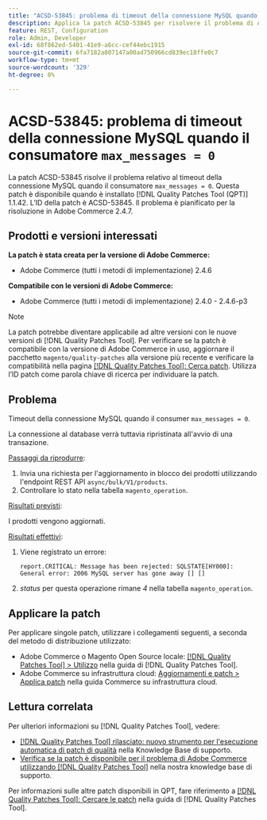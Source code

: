 ```yaml
---
title: "ACSD-53845: problema di timeout della connessione MySQL quando consumer max_messages = 0"
description: Applica la patch ACSD-53845 per risolvere il problema di Adobe Commerce in cui la connessione MySQL scade quando il consumatore "max_messages = 0".
feature: REST, Configuration
role: Admin, Developer
exl-id: 68f862ed-5401-41e9-a6cc-cef44ebc1915
source-git-commit: 6fa7182a807147a00ad750966cd839ec18ffe0c7
workflow-type: tm+mt
source-wordcount: '329'
ht-degree: 0%

---
```


# ACSD-53845: problema di timeout della connessione MySQL quando il consumatore `max_messages = 0`

La patch ACSD-53845 risolve il problema relativo al timeout della connessione MySQL quando il consumatore `max_messages = 0`. Questa patch è disponibile quando è installato [!DNL Quality Patches Tool (QPT)] 1.1.42. L’ID della patch è ACSD-53845. Il problema è pianificato per la risoluzione in Adobe Commerce 2.4.7.

## Prodotti e versioni interessati

**La patch è stata creata per la versione di Adobe Commerce:**

* Adobe Commerce (tutti i metodi di implementazione) 2.4.6

**Compatibile con le versioni di Adobe Commerce:**

* Adobe Commerce (tutti i metodi di implementazione) 2.4.0 - 2.4.6-p3

>[!NOTE]
>
>La patch potrebbe diventare applicabile ad altre versioni con le nuove versioni di [!DNL Quality Patches Tool]. Per verificare se la patch è compatibile con la versione di Adobe Commerce in uso, aggiornare il pacchetto `magento/quality-patches` alla versione più recente e verificare la compatibilità nella pagina [[!DNL Quality Patches Tool]: Cerca patch](https://experienceleague.adobe.com/tools/commerce-quality-patches/index.html). Utilizza l’ID patch come parola chiave di ricerca per individuare la patch.

## Problema

Timeout della connessione MySQL quando il consumer `max_messages = 0`.

La connessione al database verrà tuttavia ripristinata all&#39;avvio di una transazione.

<u>Passaggi da riprodurre</u>:

1. Invia una richiesta per l&#39;aggiornamento in blocco dei prodotti utilizzando l&#39;endpoint REST API `async/bulk/V1/products`.
1. Controllare lo stato nella tabella `magento_operation`.

<u>Risultati previsti</u>:

I prodotti vengono aggiornati.

<u>Risultati effettivi</u>:

1. Viene registrato un errore:

   ```
   report.CRITICAL: Message has been rejected: SQLSTATE[HY000]: General error: 2006 MySQL server has gone away [] []
   ```

1. *status* per questa operazione rimane *4* nella tabella `magento_operation`.

## Applicare la patch

Per applicare singole patch, utilizzare i collegamenti seguenti, a seconda del metodo di distribuzione utilizzato:

* Adobe Commerce o Magento Open Source locale: [[!DNL Quality Patches Tool] > Utilizzo](https://experienceleague.adobe.com/docs/commerce-operations/tools/quality-patches-tool/usage.html) nella guida di [!DNL Quality Patches Tool].
* Adobe Commerce su infrastruttura cloud: [Aggiornamenti e patch > Applica patch](https://experienceleague.adobe.com/docs/commerce-cloud-service/user-guide/develop/upgrade/apply-patches.html) nella guida Commerce su infrastruttura cloud.

## Lettura correlata

Per ulteriori informazioni su [!DNL Quality Patches Tool], vedere:

* [[!DNL Quality Patches Tool] rilasciato: nuovo strumento per l&#39;esecuzione automatica di patch di qualità](/help/announcements/adobe-commerce-announcements/magento-quality-patches-released-new-tool-to-self-serve-quality-patches.md) nella Knowledge Base di supporto.
* [Verifica se la patch è disponibile per il problema di Adobe Commerce utilizzando  [!DNL Quality Patches Tool]](/help/support-tools/patches-available-in-qpt-tool/check-patch-for-magento-issue-with-magento-quality-patches.md) nella nostra knowledge base di supporto.

Per informazioni sulle altre patch disponibili in QPT, fare riferimento a [[!DNL Quality Patches Tool]: Cercare le patch](https://experienceleague.adobe.com/tools/commerce-quality-patches/index.html) nella guida di [!DNL Quality Patches Tool].
